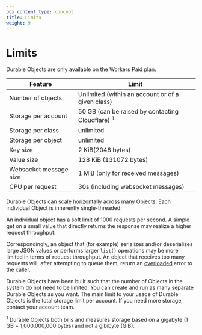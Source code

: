 ```yaml
---
pcx_content_type: concept
title: Limits
weight: 9
---
```


# Limits

Durable Objects are only available on the Workers Paid plan.


| Feature                                    | Limit                                             |
| ------------------------------------------ | --------------------------------------------------|
|  Number of objects                         | Unlimited (within an account or of a given class) |
|  Storage per account                       | 50 GB (can be raised by contacting Cloudflare) <sup>1</sup>   |
|  Storage per class                         | unlimited                                         |
|  Storage per object                        | unlimited                                         |
|  Key size                                  | 2 KiB(2048 bytes)                                 |
|  Value size                                | 128 KiB (131072 bytes)                            |
|  Websocket message size                    | 1 MiB (only for received messages)                |
|  CPU per request                           | 30s (including websocket messages)                |



Durable Objects can scale horizontally across many Objects. Each individual Object is inherently single-threaded.

An individual object has a soft limit of 1000 requests per second. A simple get on a small value that directly returns the response may realize a higher request throughput.

Correspondingly, an object that (for example) serializes and/or deserializes large JSON values or performs larger `list()` operations may be more limited in terms of request throughput. An object that receives too many requests will, after attempting to queue them, return an [overloaded](/durable-objects/platform/troubleshooting/#error-durable-object-is-overloaded) error to the caller.

Durable Objects have been built such that the number of Objects in the system do not need to be limited. You can create and run as many separate Durable Objects as you want. The main limit to your usage of Durable Objects is the total storage limit per account. If you need more storage, contact your account team.

<sup>1</sup> Durable Objects both bills and measures storage based on a gigabyte (1 GB = 1,000,000,000 bytes) and not a gibibyte (GiB).

